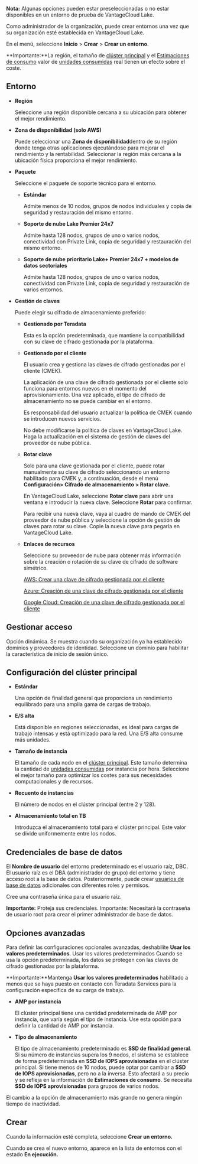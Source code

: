 **Nota:** Algunas opciones pueden estar preseleccionadas o no estar disponibles en un entorno de prueba de VantageCloud Lake.

Como administrador de la organización, puede crear entornos una vez que su organización esté establecida en VantageCloud Lake.

En el menú, seleccione **Inicio** > **Crear** > **Crear un entorno**.

**Importante:**La región, el tamaño de [clúster principal](isb1696461636881.md) y el [Estimaciones de consumo](aow1703107228725.md) valor de [unidades consumidas](onj1682104977691.md) real tienen un efecto sobre el coste.

## Entorno


-   **Región**

    Seleccione una región disponible cercana a su ubicación para obtener el mejor rendimiento.


-   **Zona de disponibilidad (solo AWS)**

    Puede seleccionar una **Zona de disponibilidad**dentro de su región donde tenga otras aplicaciones ejecutándose para mejorar el rendimiento y la rentabilidad. Seleccionar la región más cercana a la ubicación física proporciona el mejor rendimiento.


-   **Paquete**

    Seleccione el paquete de soporte técnico para el entorno.

    -   **Estándar**

        Admite menos de 10 nodos, grupos de nodos individuales y copia de seguridad y restauración del mismo entorno.


    -   **Soporte de nube Lake Premier 24x7**

        Admite hasta 128 nodos, grupos de uno o varios nodos, conectividad con Private Link, copia de seguridad y restauración del mismo entorno.


    -   **Soporte de nube prioritario Lake+ Premier 24x7 + modelos de datos sectoriales**

        Admite hasta 128 nodos, grupos de uno o varios nodos, conectividad con Private Link, copia de seguridad y restauración de varios entornos.


-   **Gestión de claves**

    Puede elegir su cifrado de almacenamiento preferido:

    -   **Gestionado por Teradata**

        Esta es la opción predeterminada, que mantiene la compatibilidad con su clave de cifrado gestionada por la plataforma.


    -   **Gestionado por el cliente**

        El usuario crea y gestiona las claves de cifrado gestionadas por el cliente (CMEK).

        La aplicación de una clave de cifrado gestionada por el cliente solo funciona para entornos nuevos en el momento del aprovisionamiento. Una vez aplicado, el tipo de cifrado de almacenamiento no se puede cambiar en el entorno.

        Es responsabilidad del usuario actualizar la política de CMEK cuando se introducen nuevos servicios.

        No debe modificarse la política de claves en VantageCloud Lake. Haga la actualización en el sistema de gestión de claves del proveedor de nube pública.


    -   **Rotar clave**

        Solo para una clave gestionada por el cliente, puede rotar manualmente su clave de cifrado seleccionando un entorno habilitado para CMEK y, a continuación, desde el menú **Configuración> **Cifrado de almacenamiento** > **Rotar clave**.**

        En VantageCloud Lake, seleccione **Rotar clave** para abrir una ventana e introducir la nueva clave. Seleccione **Rotar** para confirmar.

        Para recibir una nueva clave, vaya al cuadro de mando de CMEK del proveedor de nube pública y seleccione la opción de gestión de claves para rotar su clave. Copie la nueva clave para pegarla en VantageCloud Lake.


    -   **Enlaces de recursos**

        Seleccione su proveedor de nube para obtener más información sobre la creación o rotación de su clave de cifrado de software simétrico.

        [AWS: Crear una clave de cifrado gestionada por el cliente](https://docs.teradata.com/access/sources/dita/topic?dita:topicPath=qly1704828971494.dita&utm_source=console&utm_medium=iph)

        [Azure: Creación de una clave de cifrado gestionada por el cliente](https://docs.teradata.com/access/sources/dita/topic?dita:topicPath=ayd1718750859566.dita&utm_source=console&utm_medium=iph)

        [Google Cloud: Creación de una clave de cifrado gestionada por el cliente](https://docs.teradata.com/access/sources/dita/topic?dita:topicPath=dgb1746037407158.dita&utm_source=console&utm_medium=iph)


## Gestionar acceso


Opción dinámica. Se muestra cuando su organización ya ha establecido dominios y proveedores de identidad. Seleccione un dominio para habilitar la característica de inicio de sesión único.

## Configuración del clúster principal


-   **Estándar**

    Una opción de finalidad general que proporciona un rendimiento equilibrado para una amplia gama de cargas de trabajo.


-   **E/S alta**

    Está disponible en regiones seleccionadas, es ideal para cargas de trabajo intensas y está optimizado para la red. Una E/S alta consume más unidades.


-   **Tamaño de instancia**

    El tamaño de cada nodo en el [clúster principal](nmr1658424425362.md). Este tamaño determina la cantidad de [unidades consumidas](tdv1682522711429.md) por instancia por hora. Seleccione el mejor tamaño para optimizar los costes para sus necesidades computacionales y de recursos.


-   **Recuento de instancias**

    El número de nodos en el clúster principal (entre 2 y 128).


-   **Almacenamiento total en TB**

    Introduzca el almacenamiento total para el clúster principal. Este valor se divide uniformemente entre los nodos.


## Credenciales de base de datos


 El **Nombre de usuario** del entorno predeterminado es el usuario raíz, DBC. El usuario raíz es el DBA (administrador de grupo) del entorno y tiene acceso root a la base de datos. Posteriormente, puede crear [usuarios de base de datos](wxe1659392685092.md) adicionales con diferentes roles y permisos.

Cree una contraseña única para el usuario raíz.

**Importante:** Proteja sus credenciales. Importante: Necesitará la contraseña de usuario root para crear el primer administrador de base de datos.

## Opciones avanzadas


Para definir las configuraciones opcionales avanzadas, deshabilite **Usar los valores predeterminados**. Usar los valores predeterminados Cuando se usa la opción predeterminada, los datos se protegen con las claves de cifrado gestionadas por la plataforma.

**Importante:**Mantenga **Usar los valores predeterminados** habilitado a menos que se haya puesto en contacto con Teradata Services para la configuración específica de su carga de trabajo.

-   **AMP por instancia**

    El clúster principal tiene una cantidad predeterminada de AMP por instancia, que varía según el tipo de instancia. Use esta opción para definir la cantidad de AMP por instancia.


-   **Tipo de almacenamiento**

    El tipo de almacenamiento predeterminado es **SSD de finalidad general**. Si su número de instancias supera los 9 nodos, el sistema se establece de forma predeterminada en **SSD de IOPS aprovisionadas** en el clúster principal. Si tiene menos de 10 nodos, puede optar por cambiar a **SSD de IOPS aprovisionadas**, pero no a la inversa. Esto afectará a su precio y se refleja en la información de **Estimaciones de consumo**. Se necesita **SSD de IOPS aprovisionadas** para grupos de varios nodos.


El cambio a la opción de almacenamiento más grande no genera ningún tiempo de inactividad.

## Crear


Cuando la información esté completa, seleccione **Crear un entorno.**

Cuando se crea el nuevo entorno, aparece en la lista de entornos con el estado **En ejecución.**

